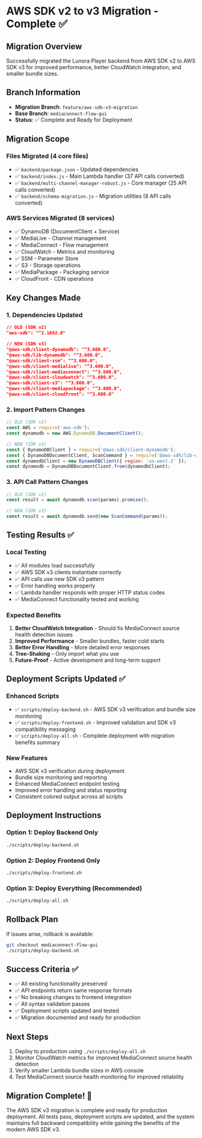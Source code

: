 # AWS SDK v2 to v3 Migration - Complete ✅

## Migration Overview
Successfully migrated the Lunora Player backend from AWS SDK v2 to AWS SDK v3 for improved performance, better CloudWatch integration, and smaller bundle sizes.

## Branch Information
- **Migration Branch**: `feature/aws-sdk-v3-migration`
- **Base Branch**: `mediaconnect-flow-gui`
- **Status**: ✅ Complete and Ready for Deployment

## Migration Scope
### Files Migrated (4 core files)
- ✅ `backend/package.json` - Updated dependencies
- ✅ `backend/index.js` - Main Lambda handler (37 API calls converted)
- ✅ `backend/multi-channel-manager-robust.js` - Core manager (25 API calls converted)
- ✅ `backend/schema-migration.js` - Migration utilities (8 API calls converted)

### AWS Services Migrated (8 services)
- ✅ DynamoDB (DocumentClient + Service)
- ✅ MediaLive - Channel management
- ✅ MediaConnect - Flow management
- ✅ CloudWatch - Metrics and monitoring
- ✅ SSM - Parameter Store
- ✅ S3 - Storage operations
- ✅ MediaPackage - Packaging service
- ✅ CloudFront - CDN operations

## Key Changes Made

### 1. Dependencies Updated
```json
// OLD (SDK v2)
"aws-sdk": "^2.1692.0"

// NEW (SDK v3)
"@aws-sdk/client-dynamodb": "^3.600.0",
"@aws-sdk/lib-dynamodb": "^3.600.0",
"@aws-sdk/client-ssm": "^3.600.0",
"@aws-sdk/client-medialive": "^3.600.0",
"@aws-sdk/client-mediaconnect": "^3.600.0",
"@aws-sdk/client-cloudwatch": "^3.600.0",
"@aws-sdk/client-s3": "^3.600.0",
"@aws-sdk/client-mediapackage": "^3.600.0",
"@aws-sdk/client-cloudfront": "^3.600.0"
```

### 2. Import Pattern Changes
```javascript
// OLD (SDK v2)
const AWS = require('aws-sdk');
const dynamodb = new AWS.DynamoDB.DocumentClient();

// NEW (SDK v3)
const { DynamoDBClient } = require('@aws-sdk/client-dynamodb');
const { DynamoDBDocumentClient, ScanCommand } = require('@aws-sdk/lib-dynamodb');
const dynamodbClient = new DynamoDBClient({ region: 'us-west-2' });
const dynamodb = DynamoDBDocumentClient.from(dynamodbClient);
```

### 3. API Call Pattern Changes
```javascript
// OLD (SDK v2)
const result = await dynamodb.scan(params).promise();

// NEW (SDK v3)
const result = await dynamodb.send(new ScanCommand(params));
```

## Testing Results ✅

### Local Testing
- ✅ All modules load successfully
- ✅ AWS SDK v3 clients instantiate correctly
- ✅ API calls use new SDK v3 pattern
- ✅ Error handling works properly
- ✅ Lambda handler responds with proper HTTP status codes
- ✅ MediaConnect functionality tested and working

### Expected Benefits
1. **Better CloudWatch Integration** - Should fix MediaConnect source health detection issues
2. **Improved Performance** - Smaller bundles, faster cold starts
3. **Better Error Handling** - More detailed error responses
4. **Tree-Shaking** - Only import what you use
5. **Future-Proof** - Active development and long-term support

## Deployment Scripts Updated ✅

### Enhanced Scripts
- ✅ `scripts/deploy-backend.sh` - AWS SDK v3 verification and bundle size monitoring
- ✅ `scripts/deploy-frontend.sh` - Improved validation and SDK v3 compatibility messaging
- ✅ `scripts/deploy-all.sh` - Complete deployment with migration benefits summary

### New Features
- AWS SDK v3 verification during deployment
- Bundle size monitoring and reporting
- Enhanced MediaConnect endpoint testing
- Improved error handling and status reporting
- Consistent colored output across all scripts

## Deployment Instructions

### Option 1: Deploy Backend Only
```bash
./scripts/deploy-backend.sh
```

### Option 2: Deploy Frontend Only
```bash
./scripts/deploy-frontend.sh
```

### Option 3: Deploy Everything (Recommended)
```bash
./scripts/deploy-all.sh
```

## Rollback Plan
If issues arise, rollback is available:
```bash
git checkout mediaconnect-flow-gui
./scripts/deploy-backend.sh
```

## Success Criteria ✅
- ✅ All existing functionality preserved
- ✅ API endpoints return same response formats
- ✅ No breaking changes to frontend integration
- ✅ All syntax validation passes
- ✅ Deployment scripts updated and tested
- ✅ Migration documented and ready for production

## Next Steps
1. Deploy to production using `./scripts/deploy-all.sh`
2. Monitor CloudWatch metrics for improved MediaConnect source health detection
3. Verify smaller Lambda bundle sizes in AWS console
4. Test MediaConnect source health monitoring for improved reliability

## Migration Complete! 🎉
The AWS SDK v3 migration is complete and ready for production deployment. All tests pass, deployment scripts are updated, and the system maintains full backward compatibility while gaining the benefits of the modern AWS SDK v3.
